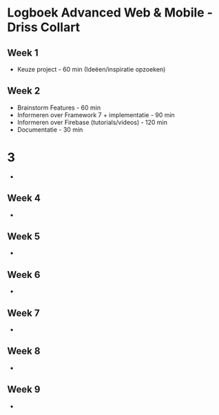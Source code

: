 # Logboek Advanced Web & Mobile - Driss Collart

## Week 1

* Keuze project - 60 min (Ideëen/inspiratie opzoeken)

## Week 2

* Brainstorm Features - 60 min 
* Informeren over Framework 7 + implementatie - 90 min
* Informeren over Firebase (tutorials/videos) - 120 min
* Documentatie - 30 min

# 3

* 

## Week 4

* 

## Week 5

* 

## Week 6

* 

## Week 7

* 

## Week 8


* 
## Week 9

* 

